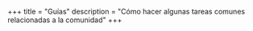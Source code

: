 +++
title = "Guías"
description = "Cómo hacer algunas tareas comunes relacionadas a la comunidad"
+++
